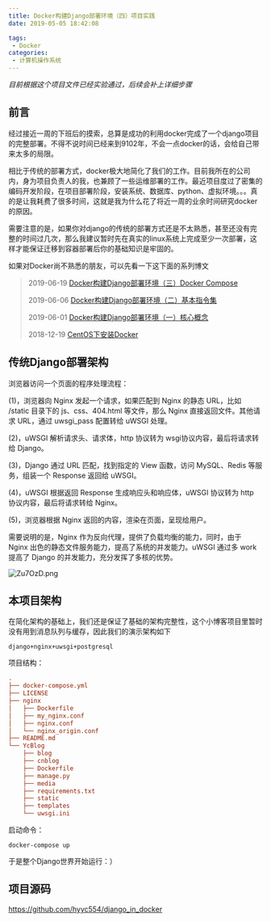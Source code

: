 ```yaml
---
title: Docker构建Django部署环境（四）项目实践
date: 2019-05-05 18:42:08

tags:
 - Docker
categories:
 - 计算机操作系统
---
```


*目前根据这个项目文件已经实验通过，后续会补上详细步骤*

## 前言
<!-- more -->
经过接近一周的下班后的摸索，总算是成功的利用docker完成了一个django项目的完整部署。不得不说时间已经来到9102年，不会一点docker的话，会给自己带来太多的局限。

相比于传统的部署方式，docker极大地简化了我们的工作。目前我所在的公司内，身为项目负责人的我，也兼顾了一些运维部署的工作。最近项目度过了密集的编码开发阶段，在项目部署阶段，安装系统、数据库、python、虚拟环境。。。真的是让我耗费了很多时间，这就是我为什么花了将近一周的业余时间研究docker的原因。

需要注意的是，如果你对django的传统的部署方式还是不太熟悉，甚至还没有完整的时间过几次，那么我建议暂时先在真实的linux系统上完成至少一次部署，这样才能保证迁移到容器部署后你的基础知识是牢固的。

如果对Docker尚不熟悉的朋友，可以先看一下这下面的系列博文

> 2019-06-19 [Docker构建Django部署环境（三）Docker Compose](https://huangyongchi.com/2019/06/19/Docker%20Compose%E7%AE%80%E4%BB%8B/)
>
> 2019-06-06 [Docker构建Django部署环境（二）基本指令集](https://huangyongchi.com/2019/06/06/docker%E6%8C%87%E4%BB%A4/)
>
> 2019-06-01 [Docker构建Django部署环境（一）核心概念](https://huangyongchi.com/2019/06/01/Docker%E4%B9%8B%E8%B7%AF%EF%BC%88%E4%B8%80%EF%BC%89%E4%B8%80%E4%BA%9B%E6%A6%82%E5%BF%B5/)
>
> 2018-12-19 [CentOS下安装Docker](https://huangyongchi.com/2018/12/19/%E4%BD%BF%E7%94%A8%20yum%20%E5%AE%89%E8%A3%85%EF%BC%88CentOS%207%E4%B8%8B%EF%BC%89/)

## 传统Django部署架构

浏览器访问一个页面的程序处理流程：

(1)，浏览器向 Nginx 发起一个请求，如果匹配到 Nginx 的静态 URL，比如 /static 目录下的 js、css、404.html 等文件，那么 Nginx 直接返回文件。其他请求 URL，通过 uwsgi_pass 配置转给 uWSGI 处理。

(2)，uWSGI 解析请求头、请求体，http 协议转为 wsgi协议内容，最后将请求转给 Django。

(3)，Django 通过 URL 匹配，找到指定的 View 函数，访问 MySQL、Redis 等服务，组装一个 Response 返回给 uWSGI。

(4)，uWSGI 根据返回 Response 生成响应头和响应体，uWSGI 协议转为 http 协议内容，最后将请求转给 Nginx。

(5)，浏览器根据 Nginx 返回的内容，渲染在页面，呈现给用户。

需要说明的是，Nginx 作为反向代理，提供了负载均衡的能力，同时，由于 Nginx 出色的静态文件服务能力，提高了系统的并发能力。uWSGI 通过多 work 提高了 Django 的并发能力，充分发挥了多核的优势。

![Zu7OzD.png](https://s2.ax1x.com/2019/06/28/Zu7OzD.png)

## 本项目架构

在简化架构的基础上，我们还是保证了基础的架构完整性，这个小博客项目里暂时没有用到消息队列与缓存，因此我们的演示架构如下

`django+nginx+uwsgi+postgresql`

项目结构：

``````ini
.
├── docker-compose.yml
├── LICENSE
├── nginx
│   ├── Dockerfile
│   ├── my_nginx.conf
│   ├── nginx.conf
│   └── nginx_origin.conf
├── README.md
└── YcBlog
    ├── blog
    ├── cnblog
    ├── Dockerfile
    ├── manage.py
    ├── media
    ├── requirements.txt
    ├── static
    ├── templates
    └── uwsgi.ini
``````

启动命令：

`docker-compose up`

于是整个Django世界开始运行：）

## 项目源码

<https://github.com/hyyc554/django_in_docker>


